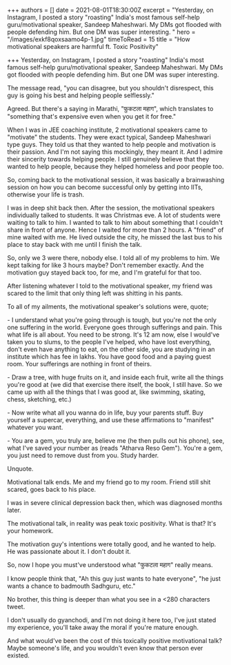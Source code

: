 +++
authors = []
date = 2021-08-01T18:30:00Z
excerpt = "Yesterday, on Instagram, I posted a story \"roasting\" India's most famous self-help guru/motivational speaker, Sandeep Maheshwari. My DMs got flooded with people defending him. But one DM was super interesting. "
hero = "/images/exkf8qoxsaamo4p-1.jpg"
timeToRead = 15
title = "How motivational speakers are harmful ft. Toxic Positivity"

+++
Yesterday, on Instagram, I posted a story "roasting" India's most famous self-help guru/motivational speaker, Sandeep Maheshwari. My DMs got flooded with people defending him. But one DM was super interesting.

The message read, "you can disagree, but you shouldn't disrespect, this guy is going his best and helping people selflessly."

Agreed. But there's a saying in Marathi, "फुकटला महाग", which translates to "something that's expensive even when you get it for free."

When I was in JEE coaching institute, 2 motivational speakers came to "motivate" the students. They were exact typical, Sandeep Maheshwari type guys. They told us that they wanted to help people and motivation is their passion. And I'm not saying this mockingly, they meant it. And I admire their sincerity towards helping people. I still genuinely believe that they wanted to help people, because they helped homeless and poor people too.

So, coming back to the motivational session, it was basically a brainwashing session on how you can become successful only by getting into IITs, otherwise your life is trash.

I was in deep shit back then. After the session, the motivational speakers individually talked to students. It was Christmas eve. A lot of students were waiting to talk to him. I wanted to talk to him about something that I couldn't share in front of anyone. Hence I waited for more than 2 hours. A "friend" of mine waited with me. He lived outside the city, he missed the last bus to his place to stay back with me until I finish the talk.

So, only we 3 were there, nobody else. I told all of my problems to him. We kept talking for like 3 hours maybe? Don't remember exactly. And the motivation guy stayed back too, for me, and I'm grateful for that too.

After listening whatever I told to the motivational speaker, my friend was scared to the limit that only thing left was shitting in his pants.

To all of my ailments, the motivational speaker's solutions were, quote;

\- I understand what you're going through is tough, but you're not the only one suffering in the world. Everyone goes through sufferings and pain. This what life is all about. You need to be strong. It's 12 am now, else I would've taken you to slums, to the people I've helped, who have lost everything, don't even have anything to eat, on the other side, you are studying in an institute which has fee in lakhs. You have good food and a paying guest room. Your sufferings are nothing in front of theirs.

\- Draw a tree, with huge fruits on it, and inside each fruit, write all the things you're good at (we did that exercise there itself, the book, I still have. So we came up with all the things that I was good at, like swimming, skating, chess, sketching, etc.)

\- Now write what all you wanna do in life, buy your parents stuff. Buy yourself a supercar, everything, and use these affirmations to "manifest" whatever you want.

\- You are a gem, you truly are, believe me (he then pulls out his phone), see, what I've saved your number as (reads "Atharva Reso Gem"). You're a gem, you just need to remove dust from you. Study harder.

Unquote.

Motivational talk ends. Me and my friend go to my room. Friend still shit scared, goes back to his place.

I was in severe clinical depression back then, which was diagnosed months later.

The motivational talk, in reality was peak toxic positivity. What is that? It's your homework.

The motivation guy's intentions were totally good, and he wanted to help. He was passionate about it. I don't doubt it.

So, now I hope you must've understood what "फुकटला महाग" really means.

I know people think that, "Ah this guy just wants to hate everyone", "he just wants a chance to badmouth Sadhguru, etc."

No brother, this thing is deeper than what you see in a <280 characters tweet.

I don't usually do gyanchodi, and I'm not doing it here too, I've just stated my experience, you'll take away the moral if you're mature enough.

And what would've been the cost of this toxically positive motivational talk? Maybe someone's life, and you wouldn't even know that person ever existed.